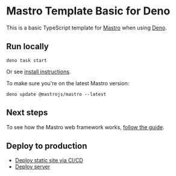 # Mastro Template Basic for Deno

This is a basic TypeScript template for [Mastro](https://mastrojs.github.io) when using [Deno](https://deno.com/).


## Run locally

    deno task start

Or see [install instructions](https://mastrojs.github.io/guide/cli-install/#setup-local-development-server).

To make sure you're on the latest Mastro version:

    deno update @mastrojs/mastro --latest

## Next steps

To see how the Mastro web framework works, [follow the guide](https://mastrojs.github.io/guide/server-side-components-and-routing/).


## Deploy to production

- [Deploy static site via CI/CD](https://mastrojs.github.io/guide/cli-deploy-production/#deploy-static-site-with-ci%2Fcd)
- [Deploy server](https://mastrojs.github.io/guide/cli-deploy-production/#deploy-server-to-production)

